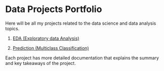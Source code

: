 # Data Projects Portfolio
Here will be all my projects related to the data science and data analysis topics. 


1. [EDA (Exploratory data Analysis)](https://github.com/AlSult/Data_Projects/blob/main/EDA(Exploratory%20Data%20Analysis)/README.md)
<!--3. Not started [Prediction (Regression)](here should be the link) -->
2. [Prediction (Multiclass Classification)](https://github.com/AlSult/wine_classification/blob/main/README.md)
<!--4. [Cluster analysis (unclassified data)](here should be the link) -->
<!--5. [Advanced data science (NLP, computer vision, deep neural nets)](here should be the link) -->

Each project has more detailed documentation that explains the summary and key takeaways of the project.
